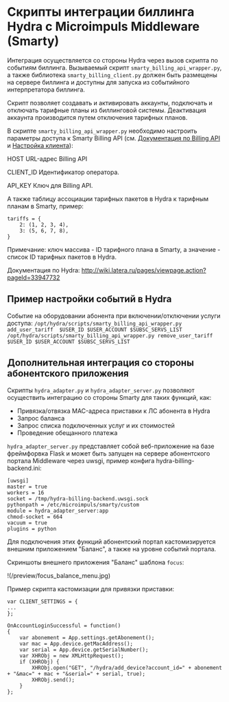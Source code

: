 Скрипты интеграции биллинга Hydra с Microimpuls Middleware (Smarty)
===================================================================

Интеграция осуществляется со стороны Hydra через вызов скрипта по событиям биллинга.
Вызываемый скрипт ``smarty_billing_api_wrapper.py``, а также библиотека ``smarty_billing_client.py``
должен быть размещены на сервере биллинга и доступны для запуска из событийного интерпретатора биллинга.

Скрипт позволяет создавать и активировать аккаунты, подключать и отключать тарифные планы из биллинговой системы.
Деактивация аккаунта производится путем отключения тарифных планов.

В скрипте ``smarty_billing_api_wrapper.py`` необходимо настроить параметры доступа к Smarty Billing API
(см. [Документация по Billing API](http://mi-smarty-docs.readthedocs.io/ru/latest/integration.html#billing-api)
и [Настройка клиента](http://mi-smarty-docs.readthedocs.io/ru/latest/service_configuration.html#client-creation)):

HOST
    URL-адрес Billing API

CLIENT_ID
    Идентификатор оператора.

API_KEY
    Ключ для Billing API.

А также таблицу ассоциации тарифных пакетов в Hydra к тарифным планам в Smarty, пример:
```
tariffs = {
    2: (1, 2, 3, 4),
    3: (5, 6, 7, 8),
}
```

Примечание: ключ массива - ID тарифного плана в Smarty, а значение - список ID тарифных пакетов в Hydra.

Документация по Hydra: http://wiki.latera.ru/pages/viewpage.action?pageId=33947732

Пример настройки событий в Hydra
--------------------------------

Событие на оборудовании абонента при включении/отключении услуги доступа:
``/opt/hydra/scripts/smarty_billing_api_wrapper.py add_user_tariff  $USER_ID $USER_ACCOUNT $SUBSC_SERVS_LIST``
``/opt/hydra/scripts/smarty_billing_api_wrapper.py remove_user_tariff $USER_ID $USER_ACCOUNT $SUBSC_SERVS_LIST``

Дополнительная интеграция со стороны абонентского приложения
------------------------------------------------------------

Скрипты ``hydra_adapter.py`` и ``hydra_adapter_server.py`` позволяют осуществить интеграцию со стороны Smarty для таких функций, как:
* Привязка/отвязка MAC-адреса приставки к ЛС абонента в Hydra
* Запрос баланса
* Запрос списка подключенных услуг и их стоимостей
* Проведение обещанного платежа

``hydra_adapter_server.py`` представляет собой веб-приложение на базе фреймфорвка Flask и может быть запущен на сервере
абонентского портала Middleware через uwsgi, пример конфига hydra-billing-backend.ini:
```
[uwsgi]
master = true
workers = 16
socket = /tmp/hydra-billing-backend.uwsgi.sock
pythonpath = /etc/microimpuls/smarty/custom
module = hydra_adapter_server:app
chmod-socket = 664
vacuum = true
plugins = python
```

Для подключения этих функций абонентский портал кастомизируется внешним приложением "Баланс", а также на уровне событий портала.

Скриншоты внешнего приложения "Баланс" шаблона ``focus``:

!(/preview/focus_balance_menu.jpg)

Пример скрипта кастомизации для привязки приставки:
```
var CLIENT_SETTINGS = {
...
};

OnAccountLoginSuccessful = function()
{
    var abonement = App.settings.getAbonement();
    var mac = App.device.getMacAddress();
    var serial = App.device.getSerialNumber();
    var XHRObj = new XMLHttpRequest();
    if (XHRObj) {
        XHRObj.open("GET", "/hydra/add_device?account_id=" + abonement + "&mac=" + mac + "&serial=" + serial, true);
        XHRObj.send();
    }
};
```
